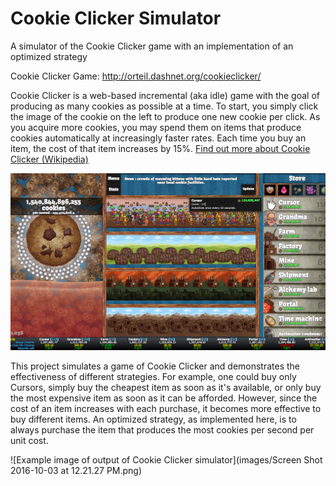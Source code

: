 # Cookie Clicker Simulator
A simulator of the Cookie Clicker game with an implementation of an optimized strategy

Cookie Clicker Game:
http://orteil.dashnet.org/cookieclicker/


Cookie Clicker is a web-based incremental (aka idle) game with the goal of producing as many cookies as possible at a time. To start, you simply click the image of the cookie on the left to produce one new cookie per click. As you acquire more cookies, you may spend them on items that produce cookies automatically at increasingly faster rates. Each time you buy an item, the cost of that item increases by 15%. <a href="https://en.wikipedia.org/wiki/Cookie_Clicker">Find out more about Cookie Clicker (Wikipedia)</a>

![Example image of official Cookie Clicker game](images/Cookie-Clicker.png)

This project simulates a game of Cookie Clicker and demonstrates the effectiveness of different strategies. For example, one could buy only Cursors, simply buy the cheapest item as soon as it's available, or only buy the most expensive item as soon as it can be afforded. However, since the cost of an item increases with each purchase, it becomes more effective to buy different items. An optimized strategy, as implemented here, is to always purchase the item that produces the most cookies per second per unit cost.

![Example image of output of Cookie Clicker simulator](images/Screen Shot 2016-10-03 at 12.21.27 PM.png)
